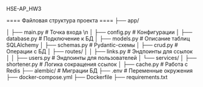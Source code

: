 HSE-AP_HW3


==== Файловая структура проекта ====
├── app/

│   ├── main.py  # Точка входа \n
│   ├── config.py  # Конфигурации
│   ├── database.py  # Подключение к БД
│   ├── models.py  # Описание таблиц SQLAlchemy
│   ├── schemas.py  # Pydantic-схемы
│   ├── crud.py  # Операции с БД
│   ├── routes/
│   │   ├── links.py  # Эндпоинты для ссылок
│   │   ├── users.py  # Эндпоинты для пользователей
│   └── services/
│       ├── shortener.py  # Логика сокращения ссылок
│       ├── cache.py  # Работа с Redis
├── alembic/  # Миграции БД
├── .env  # Переменные окружения
├── docker-compose.yml
├── Dockerfile
├── requirements.txt
